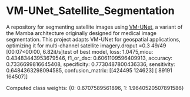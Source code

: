 # VM-UNet_Satellite_Segmentation
A repository for segmenting satellite images using [VM-UNet](https://github.com/JCruan519/VM-UNet), a variant of the Mamba architecture originally designed for medical image segmentation. This project adapts VM-UNet for geospatial applications, optimizing it for multi-channel satellite imagery.droput =0.3
 49/49 [00:07<00:00,  6.82it/s]test of best model, loss: 1.0475,miou: 0.43483443953679546, f1_or_dsc: 0.6061109596409913, accuracy: 0.7336699816645408,                 specificity: 0.7730487800436336, sensitivity: 0.6484363298094585, confusion_matrix: [[424495 124623]
 [ 89191 164507]]

 Computed class weights: {0: 0.6707589561896, 1: 1.9640520507891586}

